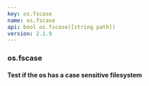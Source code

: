 ```yaml
---
key: os.fscase
name: os.fscase
api: bool os.fscase([string path])
version: 2.1.9
---
```


### os.fscase

#### Test if the os has a case sensitive filesystem
